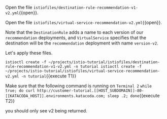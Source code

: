 Open the file `istiofiles/destination-rule-recommendation-v1-v2.yml`{{open}}.

Open the file `istiofiles/virtual-service-recommendation-v2.yml`{{open}}.

Note that the `DestinationRule` adds a name to each version of our `recommendation` deployments, and `VirtualService` specifies that the destination will be the `recommendation` deployment with name `version-v2`.

Let's apply these files.

`
istioctl create -f ~/projects/istio-tutorial/istiofiles/destination-rule-recommendation-v1-v2.yml -n tutorial
istioctl create -f ~/projects/istio-tutorial/istiofiles/virtual-service-recommendation-v2.yml -n tutorial
`{{execute T1}}

Make sure that the following command is running on `Terminal 2` `while true; do curl http://customer-tutorial.[[HOST_SUBDOMAIN]]-80-[[KATACODA_HOST]].environments.katacoda.com; sleep .2; done`{{execute T2}}

you should only see v2 being returned.
